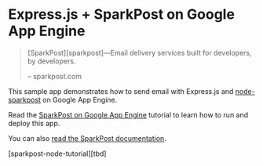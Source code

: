 # Express.js + SparkPost on Google App Engine

> [SparkPost][sparkpost]—Email delivery services built for developers, by developers.
>
> – sparkpost.com

This sample app demonstrates how to send email with Express.js and [node-sparkpost](https://github.com/sparkPost/node-sparkpost) on Google App Engine.

Read the [SparkPost on Google App Engine](sparkpost-node-tutorial) tutorial to learn how to run and deploy this app.

You can also [read the SparkPost documentation](https://developers.sparkpost.com/api/).

[sparkpost-node-tutorial][tbd]

